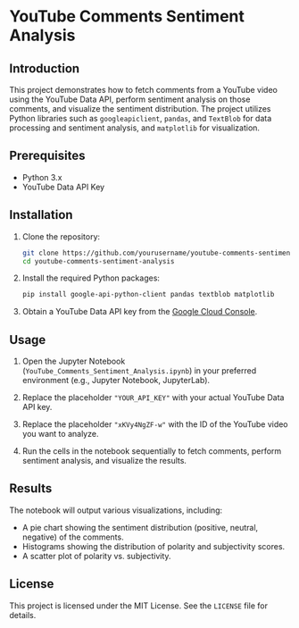 # YouTube Comments Sentiment Analysis

## Introduction

This project demonstrates how to fetch comments from a YouTube video using the YouTube Data API, perform sentiment analysis on those comments, and visualize the sentiment distribution. The project utilizes Python libraries such as `googleapiclient`, `pandas`, and `TextBlob` for data processing and sentiment analysis, and `matplotlib` for visualization.

## Prerequisites

- Python 3.x
- YouTube Data API Key

## Installation

1. Clone the repository:

    ```bash
    git clone https://github.com/yourusername/youtube-comments-sentiment-analysis.git
    cd youtube-comments-sentiment-analysis
    ```

2. Install the required Python packages:

    ```bash
    pip install google-api-python-client pandas textblob matplotlib
    ```

3. Obtain a YouTube Data API key from the [Google Cloud Console](https://console.cloud.google.com/).

## Usage

1. Open the Jupyter Notebook (`YouTube_Comments_Sentiment_Analysis.ipynb`) in your preferred environment (e.g., Jupyter Notebook, JupyterLab).

2. Replace the placeholder `"YOUR_API_KEY"` with your actual YouTube Data API key.

3. Replace the placeholder `"xKVy4NgZF-w"` with the ID of the YouTube video you want to analyze.

4. Run the cells in the notebook sequentially to fetch comments, perform sentiment analysis, and visualize the results.

## Results

The notebook will output various visualizations, including:

- A pie chart showing the sentiment distribution (positive, neutral, negative) of the comments.
- Histograms showing the distribution of polarity and subjectivity scores.
- A scatter plot of polarity vs. subjectivity.

## License

This project is licensed under the MIT License. See the `LICENSE` file for details.
